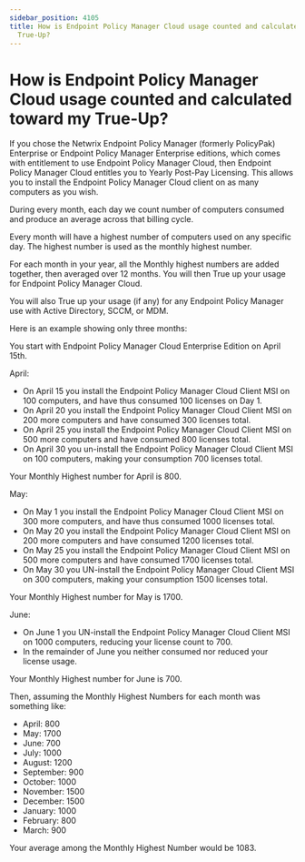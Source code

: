 ```yaml
---
sidebar_position: 4105
title: How is Endpoint Policy Manager Cloud usage counted and calculated toward my
  True-Up?
---
```


# How is Endpoint Policy Manager Cloud usage counted and calculated toward my True-Up?

If you chose the Netwrix Endpoint Policy Manager (formerly PolicyPak) Enterprise or Endpoint Policy Manager Enterprise editions, which comes with entitlement to use Endpoint Policy Manager Cloud, then Endpoint Policy Manager Cloud entitles you to Yearly Post-Pay Licensing. This allows you to install the Endpoint Policy Manager Cloud client on as many computers as you wish.

During every month, each day we count number of computers consumed and produce an average across that billing cycle.

Every month will have a highest number of computers used on any specific day. The highest number is used as the monthly highest number.

For each month in your year, all the Monthly highest numbers are added together, then averaged over 12 months. You will then True up your usage for Endpoint Policy Manager Cloud.

You will also True up your usage (if any) for any Endpoint Policy Manager use with Active Directory, SCCM, or MDM.

Here is an example showing only three months:

You start with Endpoint Policy Manager Cloud Enterprise Edition on April 15th.

April:

* On April 15 you install the Endpoint Policy Manager Cloud Client MSI on 100 computers, and have thus consumed 100 licenses on Day 1.
* On April 20 you install the Endpoint Policy Manager Cloud Client MSI on 200 more computers and have consumed 300 licenses total.
* On April 25 you install the Endpoint Policy Manager Cloud Client MSI on 500 more computers and have consumed 800 licenses total.
* On April 30 you un-install the Endpoint Policy Manager Cloud Client MSI on 100 computers, making your consumption 700 licenses total.

Your Monthly Highest number for April is 800.

May:

* On May 1 you install the Endpoint Policy Manager Cloud Client MSI on 300 more computers, and have thus consumed 1000 licenses total.
* On May 20 you install the Endpoint Policy Manager Cloud Client MSI on 200 more computers and have consumed 1200 licenses total.
* On May 25 you install the Endpoint Policy Manager Cloud Client MSI on 500 more computers and have consumed 1700 licenses total.
* On May 30 you UN-install the Endpoint Policy Manager Cloud Client MSI on 300 computers, making your consumption 1500 licenses total.

Your Monthly Highest number for May is 1700.

June:

* On June 1 you UN-install the Endpoint Policy Manager Cloud Client MSI on 1000 computers, reducing your license count to 700.
* In the remainder of June you neither consumed nor reduced your license usage.

Your Monthly Highest number for June is 700.

Then, assuming the Monthly Highest Numbers for each month was something like:

* April: 800
* May: 1700
* June: 700
* July: 1000
* August: 1200
* September: 900
* October: 1000
* November: 1500
* December: 1500
* January: 1000
* February: 800
* March: 900

Your average among the Monthly Highest Number would be 1083.